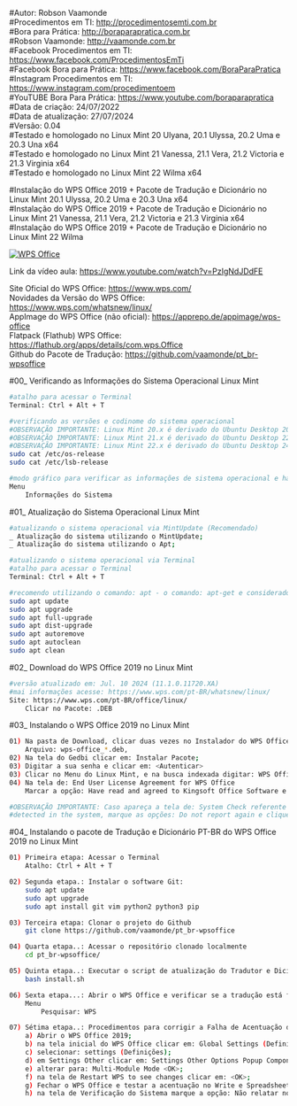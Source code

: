 #Autor: Robson Vaamonde<br>
#Procedimentos em TI: http://procedimentosemti.com.br<br>
#Bora para Prática: http://boraparapratica.com.br<br>
#Robson Vaamonde: http://vaamonde.com.br<br>
#Facebook Procedimentos em TI: https://www.facebook.com/ProcedimentosEmTi<br>
#Facebook Bora para Prática: https://www.facebook.com/BoraParaPratica<br>
#Instagram Procedimentos em TI: https://www.instagram.com/procedimentoem<br>
#YouTUBE Bora Para Prática: https://www.youtube.com/boraparapratica<br>
#Data de criação: 24/07/2022<br>
#Data de atualização: 27/07/2024<br>
#Versão: 0.04<br>
#Testado e homologado no Linux Mint 20 Ulyana, 20.1 Ulyssa, 20.2 Uma e 20.3 Una x64<br>
#Testado e homologado no Linux Mint 21 Vanessa, 21.1 Vera, 21.2 Victoria e 21.3 Virginia x64<br>
#Testado e homologado no Linux Mint 22 Wilma x64<br>

#Instalação do WPS Office 2019 + Pacote de Tradução e Dicionário no Linux Mint 20.1 Ulyssa, 20.2 Uma e 20.3 Una x64<br>
#Instalação do WPS Office 2019 + Pacote de Tradução e Dicionário no Linux Mint 21 Vanessa, 21.1 Vera, 21.2 Victoria e 21.3 Virginia x64<br>
#Instalação do WPS Office 2019 + Pacote de Tradução e Dicionário no Linux Mint 22 Wilma<br>

[![WPS Office](http://img.youtube.com/vi/PzIgNdJDdFE/0.jpg)](https://www.youtube.com/watch?v=PzIgNdJDdFE "WPS Office")

Link da vídeo aula: https://www.youtube.com/watch?v=PzIgNdJDdFE

Site Oficial do WPS Office: https://www.wps.com/<br>
Novidades da Versão do WPS Office: https://www.wps.com/whatsnew/linux/<br>
AppImage do WPS Office (não oficial): https://apprepo.de/appimage/wps-office<br>
Flatpack (Flathub) WPS Office: https://flathub.org/apps/details/com.wps.Office<br>
Github do Pacote de Tradução: https://github.com/vaamonde/pt_br-wpsoffice

#00_ Verificando as Informações do Sistema Operacional Linux Mint<br>
```bash
#atalho para acessar o Terminal
Terminal: Ctrl + Alt + T

#verificando as versões e codinome do sistema operacional
#OBSERVAÇÃO IMPORTANTE: Linux Mint 20.x é derivado do Ubuntu Desktop 20.04.x Focal Fossa
#OBSERVAÇÃO IMPORTANTE: Linux Mint 21.x é derivado do Ubuntu Desktop 22.04.x Jammy Jellyfish
#OBSERVAÇÃO IMPORTANTE: Linux Mint 22.x é derivado do Ubuntu Desktop 24.04.x Noble Numbat
sudo cat /etc/os-release
sudo cat /etc/lsb-release

#modo gráfico para verificar as informações de sistema operacional e hardware
Menu
	Informações do Sistema
```

#01_ Atualização do Sistema Operacional Linux Mint<br>
```bash
#atualizando o sistema operacional via MintUpdate (Recomendado)
_ Atualização do sistema utilizando o MintUpdate;
_ Atualização do sistema utilizando o Apt;

#atualizando o sistema operacional via Terminal
#atalho para acessar o Terminal
Terminal: Ctrl + Alt + T

#recomendo utilizando o comando: apt - o comando: apt-get e considerado obsoleto
sudo apt update
sudo apt upgrade
sudo apt full-upgrade
sudo apt dist-upgrade
sudo apt autoremove
sudo apt autoclean
sudo apt clean
```

#02_ Download do WPS Office 2019 no Linux Mint<br>
```bash
#versão atualizado em: Jul. 10 2024 (11.1.0.11720.XA) 
#mai informações acesse: https://www.wps.com/pt-BR/whatsnew/linux/
Site: https://www.wps.com/pt-BR/office/linux/
	Clicar no Pacote: .DEB
```

#03_ Instalando o WPS Office 2019 no Linux Mint<br>
```bash
01) Na pasta de Download, clicar duas vezes no Instalador do WPS Office 2019;
	Arquivo: wps-office_*.deb,
02) Na tela do Gedbi clicar em: Instalar Pacote;
03) Digitar a sua senha e clicar em: <Autenticar>
03) Clicar no Menu do Linux Mint, e na busca indexada digitar: WPS Office
04) Na tela de: End User License Agreement for WPS Office
	Marcar a opção: Have read and agreed to Kingsoft Office Software e clicar em: <I Confirm>

#OBSERVAÇÃO IMPORTANTE: Caso apareça a tela de: System Check referente a: Problems below are
#detected in the system, marque as opções: Do not report again e clique em: <Close>
```

#04_ Instalando o pacote de Tradução e Dicionário PT-BR do WPS Office 2019 no Linux Mint<br>
```bash
01) Primeira etapa: Acessar o Terminal
	Atalho: Ctrl + Alt + T

02) Segunda etapa.: Instalar o software Git:
	sudo apt update
	sudo apt upgrade
	sudo apt install git vim python2 python3 pip

03) Terceira etapa: Clonar o projeto do Github
	git clone https://github.com/vaamonde/pt_br-wpsoffice

04) Quarta etapa..: Acessar o repositório clonado localmente
	cd pt_br-wpsoffice/

05) Quinta etapa..: Executar o script de atualização do Tradutor e Dicionário
	bash install.sh

06) Sexta etapa...: Abrir o WPS Office e verificar se a tradução está funcionando
	Menu
		Pesquisar: WPS

07) Sétima etapa..: Procedimentos para corrigir a Falha de Acentuação do WPS Office
	a) Abrir o WPS Office 2019;
	b) na tela inicial do WPS Office clicar em: Global Settings (Definições Globais);
	c) selecionar: settings (Definições);
	d) em Settings Other clicar em: Settings Other Options Popup Component;
	e) alterar para: Multi-Module Mode <OK>;
	f) na tela de Restart WPS to see changes clicar em: <OK>;
	g) Fechar o WPS Office e testar a acentuação no Write e Spreadsheets;
	h) na tela de Verificação do Sistema marque a opção: Não relatar novamente e <Close>
```